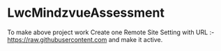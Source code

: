 # LwcMindzvueAssessment

To make above project work Create one Remote Site Setting with URL :- https://raw.githubusercontent.com and make it active.
